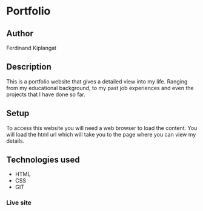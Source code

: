 # Portfolio
## Author
Ferdinand Kiplangat
## Description
This is a portfolio website that gives a detailed view into my life. Ranging from my educational background, to my past job experiences and even the projects that I have done so far.
## Setup
To access this website you will need a web browser to load the content. You will load the html url which will take you to the page where you can view my details.
## Technologies used
* HTML
* CSS
* GIT
### Live site
